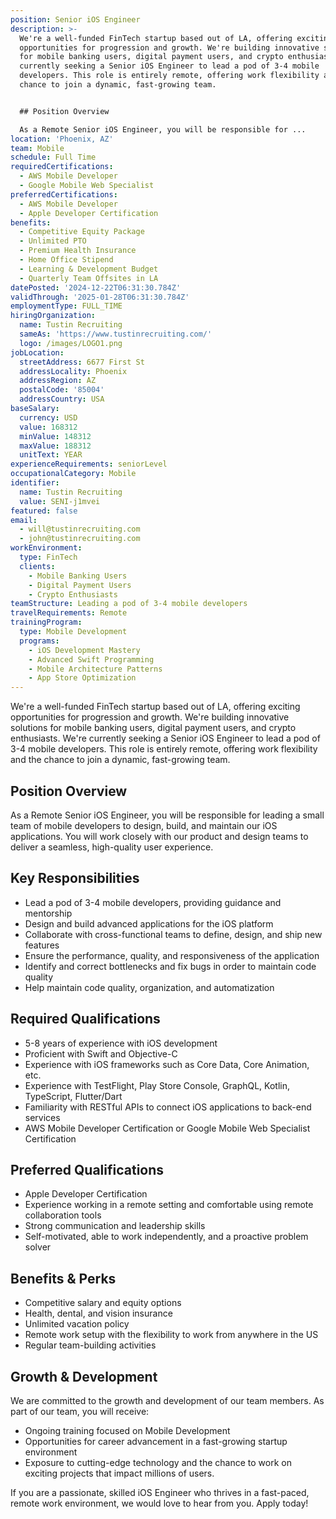 ```yaml
---
position: Senior iOS Engineer
description: >-
  We're a well-funded FinTech startup based out of LA, offering exciting
  opportunities for progression and growth. We're building innovative solutions
  for mobile banking users, digital payment users, and crypto enthusiasts. We're
  currently seeking a Senior iOS Engineer to lead a pod of 3-4 mobile
  developers. This role is entirely remote, offering work flexibility and the
  chance to join a dynamic, fast-growing team.


  ## Position Overview

  As a Remote Senior iOS Engineer, you will be responsible for ...
location: 'Phoenix, AZ'
team: Mobile
schedule: Full Time
requiredCertifications:
  - AWS Mobile Developer
  - Google Mobile Web Specialist
preferredCertifications:
  - AWS Mobile Developer
  - Apple Developer Certification
benefits:
  - Competitive Equity Package
  - Unlimited PTO
  - Premium Health Insurance
  - Home Office Stipend
  - Learning & Development Budget
  - Quarterly Team Offsites in LA
datePosted: '2024-12-22T06:31:30.784Z'
validThrough: '2025-01-28T06:31:30.784Z'
employmentType: FULL_TIME
hiringOrganization:
  name: Tustin Recruiting
  sameAs: 'https://www.tustinrecruiting.com/'
  logo: /images/LOGO1.png
jobLocation:
  streetAddress: 6677 First St
  addressLocality: Phoenix
  addressRegion: AZ
  postalCode: '85004'
  addressCountry: USA
baseSalary:
  currency: USD
  value: 168312
  minValue: 148312
  maxValue: 188312
  unitText: YEAR
experienceRequirements: seniorLevel
occupationalCategory: Mobile
identifier:
  name: Tustin Recruiting
  value: SENI-j1mvei
featured: false
email:
  - will@tustinrecruiting.com
  - john@tustinrecruiting.com
workEnvironment:
  type: FinTech
  clients:
    - Mobile Banking Users
    - Digital Payment Users
    - Crypto Enthusiasts
teamStructure: Leading a pod of 3-4 mobile developers
travelRequirements: Remote
trainingProgram:
  type: Mobile Development
  programs:
    - iOS Development Mastery
    - Advanced Swift Programming
    - Mobile Architecture Patterns
    - App Store Optimization
---
```




We're a well-funded FinTech startup based out of LA, offering exciting opportunities for progression and growth. We're building innovative solutions for mobile banking users, digital payment users, and crypto enthusiasts. We're currently seeking a Senior iOS Engineer to lead a pod of 3-4 mobile developers. This role is entirely remote, offering work flexibility and the chance to join a dynamic, fast-growing team.

## Position Overview
As a Remote Senior iOS Engineer, you will be responsible for leading a small team of mobile developers to design, build, and maintain our iOS applications. You will work closely with our product and design teams to deliver a seamless, high-quality user experience. 

## Key Responsibilities
- Lead a pod of 3-4 mobile developers, providing guidance and mentorship
- Design and build advanced applications for the iOS platform
- Collaborate with cross-functional teams to define, design, and ship new features
- Ensure the performance, quality, and responsiveness of the application
- Identify and correct bottlenecks and fix bugs in order to maintain code quality
- Help maintain code quality, organization, and automatization

## Required Qualifications
- 5-8 years of experience with iOS development
- Proficient with Swift and Objective-C
- Experience with iOS frameworks such as Core Data, Core Animation, etc.
- Experience with TestFlight, Play Store Console, GraphQL, Kotlin, TypeScript, Flutter/Dart
- Familiarity with RESTful APIs to connect iOS applications to back-end services
- AWS Mobile Developer Certification or Google Mobile Web Specialist Certification

## Preferred Qualifications
- Apple Developer Certification
- Experience working in a remote setting and comfortable using remote collaboration tools
- Strong communication and leadership skills
- Self-motivated, able to work independently, and a proactive problem solver

## Benefits & Perks
- Competitive salary and equity options
- Health, dental, and vision insurance
- Unlimited vacation policy
- Remote work setup with the flexibility to work from anywhere in the US
- Regular team-building activities

## Growth & Development
We are committed to the growth and development of our team members. As part of our team, you will receive:
- Ongoing training focused on Mobile Development
- Opportunities for career advancement in a fast-growing startup environment
- Exposure to cutting-edge technology and the chance to work on exciting projects that impact millions of users. 

If you are a passionate, skilled iOS Engineer who thrives in a fast-paced, remote work environment, we would love to hear from you. Apply today!